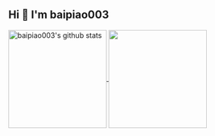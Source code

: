 ## Hi 👋 I'm baipiao003

<a href="https://github.com/baipiao003">
  <img align="center" height="195" src="https://github-readme-stats.vercel.app/api?username=baipiao003&show_icons=true&theme=solarized-light&count_private=true&show=prs_merged_percentage" alt="baipiao003's github stats" />
</a>

<a href="https://github.com/baipiao003?tab=repositories">
  <img align="center" height="195" src="https://github-readme-stats.vercel.app/api/top-langs/?username=baipiao003&layout=compact&theme=solarized-light&count_private=true" />
</a>
